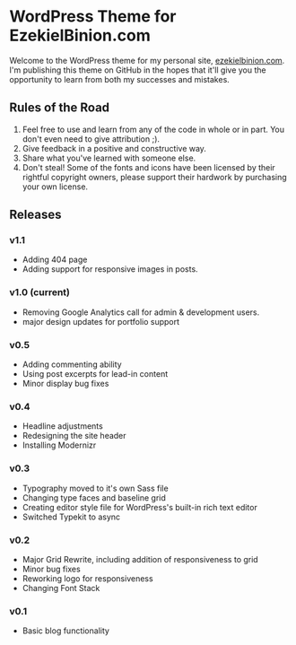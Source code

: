 # WordPress Theme for EzekielBinion.com
Welcome to the WordPress theme for my personal site, <a href="http://ezekielbinion.com">ezekielbinion.com</a>. I'm publishing this theme on GitHub in the hopes that it'll give you the opportunity to learn from both my successes and mistakes.

## Rules of the Road

1. Feel free to use and learn from any of the code in whole or in part. You don't even need to give attribution ;).
2. Give feedback in a positive and constructive way.
3. Share what you've learned with someone else.
4. Don't steal! Some of the fonts and icons have been licensed by their rightful copyright owners, please support their hardwork by purchasing your own license.

## Releases

### v1.1

- Adding 404 page
- Adding support for responsive images in posts.

### v1.0 (current)
- Removing Google Analytics call for admin & development users. 
- major design updates for portfolio support

### v0.5

- Adding commenting ability
- Using post excerpts for lead-in content
- Minor display bug fixes


### v0.4

- Headline adjustments
- Redesigning the site header
- Installing Modernizr

### v0.3

- Typography moved to it's own Sass file
- Changing type faces and baseline grid
- Creating editor style file for WordPress's built-in rich text editor
- Switched Typekit to async

### v0.2

- Major Grid Rewrite, including addition of responsiveness to grid
- Minor bug fixes
- Reworking logo for responsiveness
- Changing Font Stack

### v0.1

- Basic blog functionality